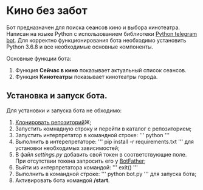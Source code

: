 # Кино без забот

Бот предназначен для поиска сеансов кино и выбора кинотеатра.
Написан на языке Python с использованием библиотеки [Python telegram bot](https://github.com/python-telegram-bot).
Для корректно функционирования бота необходимо установить Python 3.6.8 и все необходимые основные компоненты.

Основные функции бота:
1. Функция **Сейчас в кино** показывает актуальный список сеансов.
2. Функция **Кинотеатры** показывает кинотеатры города.

## Установка и запуск бота.

Для установки и запуска бота не обходимо:
1. [Клонировать репозиторий](https://github.com/Macsmoreno/CinemaBot.git)Ж;
2. Запустить комнадную строку и перейти в каталог с репозиторием;
3. Запустить интерпретатор в командной строке:
'''
python
'''
4. Выполнить в интерепретаторе:
 '''
 pip install -r requirements.txt
 '''
 для установки необходимых зависимостей;
5. В файл *settings.py* добавить свой токен в соответствующие поле.
  При отсутствии токена запросить его у [BotFather](@BotFather);
6. Выйти из интерпретатора командой:
'''
exit()
'''
7. Выполнить в командной строке:
'''
python bot.py
'''
для запуска бота;
8. Активировать бота командой **/start**. 
